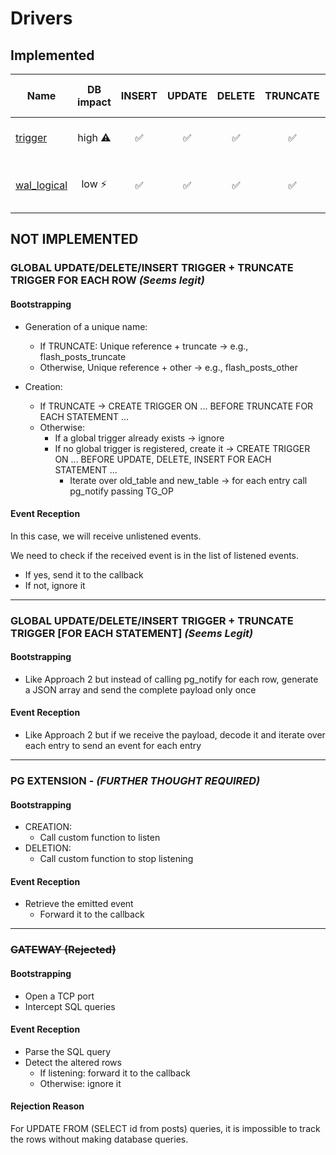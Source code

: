 # Drivers

## Implemented

| Name                                 | DB impact | INSERT | UPDATE | DELETE | TRUNCATE | Support Partial Fields |       Where clauses        |                   Graceful Shutdown/Restart                    |
|--------------------------------------|:---------:|:------:|:------:|:------:|:--------:|:----------------------:|:--------------------------:|:--------------------------------------------------------------:|
| [trigger](./trigger/README.md)       | high  ⚠️  |   ✅    |   ✅    |   ✅    |    ✅     |           ✅            | not implemented (possible) |                               ✅                                |
| [wal_logical](wal_logical/README.md) |   low ⚡   |   ✅    |   ✅    |   ✅    |    ✅     |     ❌ ***(wip)***      | not implemented (possible) | partial ⚠️ <br/>cannot restart if crash without client.Close() |

## NOT IMPLEMENTED

### GLOBAL UPDATE/DELETE/INSERT TRIGGER + TRUNCATE TRIGGER FOR EACH ROW *(Seems legit)*

#### Bootstrapping

- Generation of a unique name:
    - If TRUNCATE: Unique reference + truncate -> e.g., flash_posts_truncate
    - Otherwise, Unique reference + other -> e.g., flash_posts_other

- Creation:
    - If TRUNCATE -> CREATE TRIGGER ON ... BEFORE TRUNCATE FOR EACH STATEMENT ...
    - Otherwise:
        - If a global trigger already exists -> ignore
        - If no global trigger is registered, create it -> CREATE TRIGGER ON ... BEFORE UPDATE, DELETE, INSERT FOR EACH
          STATEMENT ...
            - Iterate over old_table and new_table -> for each entry call pg_notify passing TG_OP

#### Event Reception

In this case, we will receive unlistened events.

We need to check if the received event is in the list of listened events.

- If yes, send it to the callback
- If not, ignore it

___

### GLOBAL UPDATE/DELETE/INSERT TRIGGER + TRUNCATE TRIGGER [FOR EACH STATEMENT] *(Seems Legit)*

#### Bootstrapping

- Like Approach 2 but instead of calling pg_notify for each row, generate a JSON array and send the complete payload
  only once

#### Event Reception

- Like Approach 2 but if we receive the payload, decode it and iterate over each entry to send an event for each entry

___

### PG EXTENSION - *(FURTHER THOUGHT REQUIRED)*

#### Bootstrapping

- CREATION:
    - Call custom function to listen
- DELETION:
    - Call custom function to stop listening

#### Event Reception

- Retrieve the emitted event
    - Forward it to the callback

___

### ~~GATEWAY (Rejected)~~

#### Bootstrapping

- Open a TCP port
- Intercept SQL queries

#### Event Reception

- Parse the SQL query
- Detect the altered rows
    - If listening: forward it to the callback
    - Otherwise: ignore it

#### Rejection Reason

For UPDATE FROM (SELECT id from posts) queries, it is impossible to track the rows without making database queries.

